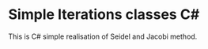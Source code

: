Simple Iterations classes C#
====================

This is C# simple realisation of Seidel and Jacobi method.  

